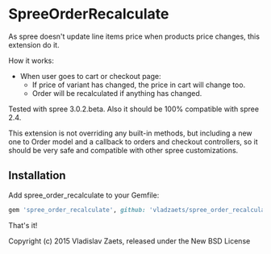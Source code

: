 SpreeOrderRecalculate
===============

As spree doesn't update line items price when products price changes, this extension do it. 

How it works:

* When user goes to cart or checkout page:
  * If price of variant has changed, the price in cart will change too.
  * Order will be recalculated if anything has changed.

Tested with spree 3.0.2.beta.
Also it should be 100% compatible with spree 2.4.

This extension is not overriding any built-in methods, but including a new one to Order model and a callback to orders and checkout controllers, so it should be very safe and compatible with other spree customizations.

Installation
------------

Add spree_order_recalculate to your Gemfile:

```ruby
gem 'spree_order_recalculate', github: 'vladzaets/spree_order_recalculate', branch: '3-0-stable'
```

That's it!

Copyright (c) 2015 Vladislav Zaets, released under the New BSD License
